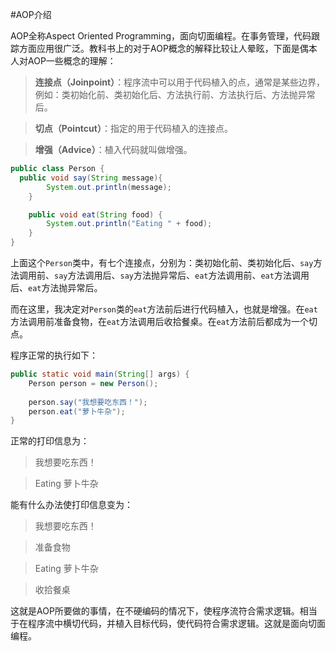 #AOP介绍

AOP全称Aspect Oriented Programming，面向切面编程。在事务管理，代码跟踪方面应用很广泛。教科书上的对于AOP概念的解释比较让人晕眩，下面是偶本人对AOP一些概念的理解：

>**连接点（Joinpoint）**：程序流中可以用于代码植入的点，通常是某些边界，例如：类初始化前、类初始化后、方法执行前、方法执行后、方法抛异常后。

>**切点（Pointcut）**：指定的用于代码植入的连接点。

>**增强（Advice）**：植入代码就叫做增强。

```java
public class Person {
  public void say(String message){
		System.out.println(message);
	}

	public void eat(String food) {
		System.out.println("Eating " + food);
	}
}
```

上面这个<code>Person</code>类中，有七个连接点，分别为：类初始化前、类初始化后、<code>say</code>方法调用前、<code>say</code>方法调用后、<code>say</code>方法抛异常后、<code>eat</code>方法调用前、<code>eat</code>方法调用后、<code>eat</code>方法抛异常后。

而在这里，我决定对<code>Person</code>类的<code>eat</code>方法前后进行代码植入，也就是增强。在<code>eat</code>方法调用前准备食物，在<code>eat</code>方法调用后收拾餐桌。在<code>eat</code>方法前后都成为一个切点。

程序正常的执行如下：

```java
public static void main(String[] args) {
	Person person = new Person();
	
	person.say("我想要吃东西！");
	person.eat("萝卜牛杂");
}
```

正常的打印信息为：
>我想要吃东西！

>Eating 萝卜牛杂

能有什么办法使打印信息变为：
>我想要吃东西！

>准备食物

>Eating 萝卜牛杂

>收拾餐桌

这就是AOP所要做的事情，在不硬编码的情况下，使程序流符合需求逻辑。相当于在程序流中横切代码，并植入目标代码，使代码符合需求逻辑。这就是面向切面编程。

